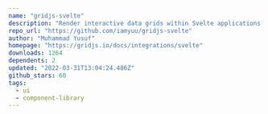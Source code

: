 ```yaml
---
name: "gridjs-svelte"
description: "Render interactive data grids within Svelte applications."
repo_url: "https://github.com/iamyuu/gridjs-svelte"
author: "Muhammad Yusuf"
homepage: "https://gridjs.io/docs/integrations/svelte"
downloads: 1264
dependents: 2
updated: "2022-03-31T13:04:24.486Z"
github_stars: 60
tags: 
  - ui
  - component-library
---
```

